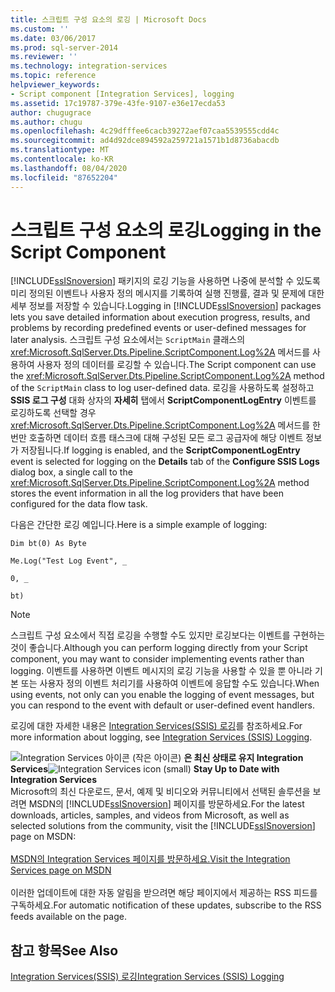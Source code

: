 ```yaml
---
title: 스크립트 구성 요소의 로깅 | Microsoft Docs
ms.custom: ''
ms.date: 03/06/2017
ms.prod: sql-server-2014
ms.reviewer: ''
ms.technology: integration-services
ms.topic: reference
helpviewer_keywords:
- Script component [Integration Services], logging
ms.assetid: 17c19787-379e-43fe-9107-e36e17ecda53
author: chugugrace
ms.author: chugu
ms.openlocfilehash: 4c29dfffee6cacb39272aef07caa5539555cdd4c
ms.sourcegitcommit: ad4d92dce894592a259721a1571b1d8736abacdb
ms.translationtype: MT
ms.contentlocale: ko-KR
ms.lasthandoff: 08/04/2020
ms.locfileid: "87652204"
---
```

# <a name="logging-in-the-script-component"></a><span data-ttu-id="f4851-102">스크립트 구성 요소의 로깅</span><span class="sxs-lookup"><span data-stu-id="f4851-102">Logging in the Script Component</span></span>
  <span data-ttu-id="f4851-103">[!INCLUDE[ssISnoversion](../../../includes/ssisnoversion-md.md)] 패키지의 로깅 기능을 사용하면 나중에 분석할 수 있도록 미리 정의된 이벤트나 사용자 정의 메시지를 기록하여 실행 진행률, 결과 및 문제에 대한 세부 정보를 저장할 수 있습니다.</span><span class="sxs-lookup"><span data-stu-id="f4851-103">Logging in [!INCLUDE[ssISnoversion](../../../includes/ssisnoversion-md.md)] packages lets you save detailed information about execution progress, results, and problems by recording predefined events or user-defined messages for later analysis.</span></span> <span data-ttu-id="f4851-104">스크립트 구성 요소에서는 `ScriptMain` 클래스의 <xref:Microsoft.SqlServer.Dts.Pipeline.ScriptComponent.Log%2A> 메서드를 사용하여 사용자 정의 데이터를 로깅할 수 있습니다.</span><span class="sxs-lookup"><span data-stu-id="f4851-104">The Script component can use the <xref:Microsoft.SqlServer.Dts.Pipeline.ScriptComponent.Log%2A> method of the `ScriptMain` class to log user-defined data.</span></span> <span data-ttu-id="f4851-105">로깅을 사용하도록 설정하고 **SSIS 로그 구성** 대화 상자의 **자세히** 탭에서 **ScriptComponentLogEntry** 이벤트를 로깅하도록 선택할 경우 <xref:Microsoft.SqlServer.Dts.Pipeline.ScriptComponent.Log%2A> 메서드를 한 번만 호출하면 데이터 흐름 태스크에 대해 구성된 모든 로그 공급자에 해당 이벤트 정보가 저장됩니다.</span><span class="sxs-lookup"><span data-stu-id="f4851-105">If logging is enabled, and the **ScriptComponentLogEntry** event is selected for logging on the **Details** tab of the **Configure SSIS Logs** dialog box, a single call to the <xref:Microsoft.SqlServer.Dts.Pipeline.ScriptComponent.Log%2A> method stores the event information in all the log providers that have been configured for the data flow task.</span></span>  
  
 <span data-ttu-id="f4851-106">다음은 간단한 로깅 예입니다.</span><span class="sxs-lookup"><span data-stu-id="f4851-106">Here is a simple example of logging:</span></span>  
  
 `Dim bt(0) As Byte`  
  
 `Me.Log("Test Log Event", _`  
  
 `0, _`  
  
 `bt)`  
  
> [!NOTE]  
>  <span data-ttu-id="f4851-107">스크립트 구성 요소에서 직접 로깅을 수행할 수도 있지만 로깅보다는 이벤트를 구현하는 것이 좋습니다.</span><span class="sxs-lookup"><span data-stu-id="f4851-107">Although you can perform logging directly from your Script component, you may want to consider implementing events rather than logging.</span></span> <span data-ttu-id="f4851-108">이벤트를 사용하면 이벤트 메시지의 로깅 기능을 사용할 수 있을 뿐 아니라 기본 또는 사용자 정의 이벤트 처리기를 사용하여 이벤트에 응답할 수도 있습니다.</span><span class="sxs-lookup"><span data-stu-id="f4851-108">When using events, not only can you enable the logging of event messages, but you can respond to the event with default or user-defined event handlers.</span></span>  
  
 <span data-ttu-id="f4851-109">로깅에 대한 자세한 내용은 [Integration Services&#40;SSIS&#41; 로깅](../../performance/integration-services-ssis-logging.md)를 참조하세요.</span><span class="sxs-lookup"><span data-stu-id="f4851-109">For more information about logging, see [Integration Services &#40;SSIS&#41; Logging](../../performance/integration-services-ssis-logging.md).</span></span>  
  
<span data-ttu-id="f4851-110">![Integration Services 아이콘 (작은 아이콘)](../../media/dts-16.gif "Integration Services 아이콘(작은 아이콘)")  **은 최신 상태로 유지 Integration Services**</span><span class="sxs-lookup"><span data-stu-id="f4851-110">![Integration Services icon (small)](../../media/dts-16.gif "Integration Services icon (small)")  **Stay Up to Date with Integration Services**</span></span><br /> <span data-ttu-id="f4851-111">Microsoft의 최신 다운로드, 문서, 예제 및 비디오와 커뮤니티에서 선택된 솔루션을 보려면 MSDN의 [!INCLUDE[ssISnoversion](../../../includes/ssisnoversion-md.md)] 페이지를 방문하세요.</span><span class="sxs-lookup"><span data-stu-id="f4851-111">For the latest downloads, articles, samples, and videos from Microsoft, as well as selected solutions from the community, visit the [!INCLUDE[ssISnoversion](../../../includes/ssisnoversion-md.md)] page on MSDN:</span></span><br /><br /> [<span data-ttu-id="f4851-112">MSDN의 Integration Services 페이지를 방문하세요.</span><span class="sxs-lookup"><span data-stu-id="f4851-112">Visit the Integration Services page on MSDN</span></span>](https://go.microsoft.com/fwlink/?LinkId=136655)<br /><br /> <span data-ttu-id="f4851-113">이러한 업데이트에 대한 자동 알림을 받으려면 해당 페이지에서 제공하는 RSS 피드를 구독하세요.</span><span class="sxs-lookup"><span data-stu-id="f4851-113">For automatic notification of these updates, subscribe to the RSS feeds available on the page.</span></span>  
  
## <a name="see-also"></a><span data-ttu-id="f4851-114">참고 항목</span><span class="sxs-lookup"><span data-stu-id="f4851-114">See Also</span></span>  
 [<span data-ttu-id="f4851-115">Integration Services&#40;SSIS&#41; 로깅</span><span class="sxs-lookup"><span data-stu-id="f4851-115">Integration Services &#40;SSIS&#41; Logging</span></span>](../../performance/integration-services-ssis-logging.md)  
  
  
